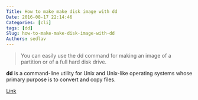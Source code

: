 ```yaml
---
Title: How to make make disk image with dd
Date: 2016-08-17 22:14:46
Categories: [cli]
tags: [dd]
Slug: how-to-make-make-disk-image-with-dd
Authors: sedlav
---
```


> You can easily use the dd command for making an image of a partition or of a full hard disk drive.

**dd** is a command-line utility for Unix and Unix-like operating systems whose primary purpose is to convert and copy files.

[Link](http://www.cyberciti.biz/faq/unix-linux-dd-create-make-disk-image-commands/)
